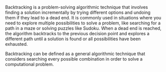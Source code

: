 Backtracking is a problem-solving algorithmic technique that involves finding
a solution incrementally by trying different options and undoing them if they lead to a dead end.
It is commonly used in situations where you need to explore multiple possibilities to solve a problem,
like searching for a path in a maze or solving puzzles like Sudoku.
When a dead end is reached,
the algorithm backtracks to the previous decision point and explores a different path until
a solution is found or all possibilities have been exhausted.

Backtracking can be defined as a general algorithmic technique
that considers searching every possible combination in order to solve a computational problem.



